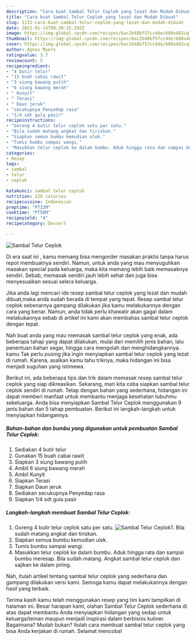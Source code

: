```yaml
---
description: "Cara buat Sambal Telur Ceplok yang lezat dan Mudah Dibuat"
title: "Cara buat Sambal Telur Ceplok yang lezat dan Mudah Dibuat"
slug: 1131-cara-buat-sambal-telur-ceplok-yang-lezat-dan-mudah-dibuat
date: 2021-01-14T09:30:15.292Z
image: https://img-global.cpcdn.com/recipes/6ac2b48bf57cc4de/680x482cq70/sambal-telur-ceplok-foto-resep-utama.jpg
thumbnail: https://img-global.cpcdn.com/recipes/6ac2b48bf57cc4de/680x482cq70/sambal-telur-ceplok-foto-resep-utama.jpg
cover: https://img-global.cpcdn.com/recipes/6ac2b48bf57cc4de/680x482cq70/sambal-telur-ceplok-foto-resep-utama.jpg
author: Agnes Myers
ratingvalue: 3.7
reviewcount: 5
recipeingredient:
- "4 butir telur"
- "15 buah cabai rawit"
- "3 siung bawang putih"
- "6 siung bawang merah"
- " Kunyit"
- " Terasi"
- " Daun jeruk"
- "secukupnya Penyedap rasa"
- "1/4 sdt gula pasir"
recipeinstructions:
- "Goreng 4 butir telur ceplok satu per satu."
- "Bila sudah matang angkat dan tiriskan."
- "Siapkan semua bumbu kemudian ulek."
- "Tumis bumbu sampai wangi."
- "Masukkan telur ceplok ke dalam bumbu. Aduk hingga rata dan sampai bumbu meresap. Bila sudah matang. Angkat sambal telur ceplok dan sajikan ke dalam piring."
categories:
- Resep
tags:
- sambal
- telur
- ceplok

katakunci: sambal telur ceplok 
nutrition: 128 calories
recipecuisine: Indonesian
preptime: "PT32M"
cooktime: "PT58M"
recipeyield: "4"
recipecategory: Dessert

---
```



![Sambal Telur Ceplok](https://img-global.cpcdn.com/recipes/6ac2b48bf57cc4de/680x482cq70/sambal-telur-ceplok-foto-resep-utama.jpg)

Di era  saat ini , kamu memang bisa mengorder masakan praktis tanpa harus repot membuatnya sendiri. Namun, untuk anda yang mau menyuguhkan masakan special pada keluarga, maka kita memang lebih baik memasaknya sendiri. Sebab, memasak sendiri jauh lebih sehat dan juga bisa menyesuaikan sesuai selera keluarga.

Jika anda lagi mencari ide resep sambal telur ceplok yang lezat dan mudah dibuat,maka anda sudah berada di tempat yang tepat. Resep sambal telur ceplok  sebenarnya gampang dilakukan jika kamu melakukannya dengan cara yang benar. Namun, anda tidak perlu khawatir akan gagal dalam melakukannya 
sebab di artikel ini kami akan membahas sambal telur ceplok dengan tepat.  



Nah buat anda yang mau memasak sambal telur ceplok yang enak, ada beberapa tahap yang dapat dilakukan, mulai dari memilih jenis bahan, lalu penentuan bahan segar, hingga cara mengolah dan menghidangkannya. kamu Tak perlu pusing jika ingin menyiapkan sambal telur ceplok yang lezat di rumah. Karena, asalkan kamu  tahu triknya, maka hidangan ini bisa menjadi suguhan yang istimewa.

Berikut ini, ada beberapa tips dan trik dalam memasak resep sambal telur ceplok yang siap dikreasikan. Sekarang, mari kita coba siapkan sambal telur ceplok sendiri di rumah. Tetap dengan bahan yang sederhana, hidangan ini dapat memberi manfaat untuk membantu menjaga kesehatan tubuhmu sekeluarga. Anda bisa menyiapkan Sambal Telur Ceplok menggunakan 9 jenis bahan dan 5 tahap pembuatan. Berikut ini langkah-langkah untuk menyiapkan hidangannya.

<!--inarticleads1-->

##### Bahan-bahan dan bumbu yang digunakan untuk pembuatan Sambal Telur Ceplok:

1. Sediakan 4 butir telur
1. Gunakan 15 buah cabai rawit
1. Siapkan 3 siung bawang putih
1. Ambil 6 siung bawang merah
1. Ambil  Kunyit
1. Siapkan  Terasi
1. Siapkan  Daun jeruk
1. Sediakan secukupnya Penyedap rasa
1. Siapkan 1/4 sdt gula pasir




<!--inarticleads2-->

##### Langkah-langkah membuat Sambal Telur Ceplok:

1. Goreng 4 butir telur ceplok satu per satu.
<img src="https://img-global.cpcdn.com/steps/d6c1b990ce7c13a7/160x128cq70/sambal-telur-ceplok-langkah-memasak-1-foto.jpg" alt="Sambal Telur Ceplok">1. Bila sudah matang angkat dan tiriskan.
1. Siapkan semua bumbu kemudian ulek.
1. Tumis bumbu sampai wangi.
1. Masukkan telur ceplok ke dalam bumbu. Aduk hingga rata dan sampai bumbu meresap. Bila sudah matang. Angkat sambal telur ceplok dan sajikan ke dalam piring.




Nah, itulah artikel tentang  sambal telur ceplok  yang sederhana dan gampang dilakukan versi kami. Semoga kamu dapat melakukannya dengan hasil yang terbaik. 

Terima kasih kamu telah menggunakan resep yang tim kami tampilkan di halaman ini. Besar harapan kami, olahan  Sambal Telur Ceplok sederhana di atas dapat membantu Anda menyiapkan hidangan yang sedap untuk keluarga/teman maupun menjadi inspirasi dalam berbisnis kuliner. Bagaimana? Mudah bukan? Itulah cara membuat sambal telur ceplok yang bisa Anda kerjakan di rumah. Selamat mencoba!

